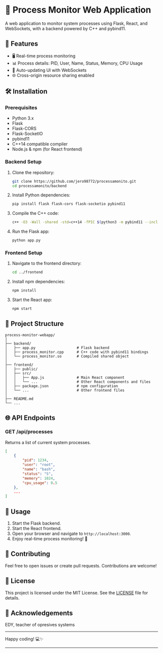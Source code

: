 # 🚀 Process Monitor Web Application

A web application to monitor system processes using Flask, React, and WebSockets, with a backend powered by C++ and pybind11.

## 🌟 Features

- 🖥️ Real-time process monitoring
- 📊 Process details: PID, User, Name, Status, Memory, CPU Usage
- 🔄 Auto-updating UI with WebSockets
- 🌐 Cross-origin resource sharing enabled

## 🛠️ Installation

### Prerequisites

- Python 3.x
- Flask
- Flask-CORS
- Flask-SocketIO
- pybind11
- C++14 compatible compiler
- Node.js & npm (for React frontend)

### Backend Setup

1. Clone the repository:

    ```sh
    git clone https://github.com/jero98772/processamonito.git
    cd processamonito/backend
    ```

2. Install Python dependencies:

    ```sh
    pip install flask flask-cors flask-socketio pybind11
    ```

3. Compile the C++ code:

    ```sh
    c++ -O3 -Wall -shared -std=c++14 -fPIC $(python3 -m pybind11 --includes) process_monitor.cpp -o process_monitor$(python3-config --extension-suffix)
    ```

4. Run the Flask app:

    ```sh
    python app.py
    ```

### Frontend Setup

1. Navigate to the frontend directory:

    ```sh
    cd ../frontend
    ```

2. Install npm dependencies:

    ```sh
    npm install
    ```

3. Start the React app:

    ```sh
    npm start
    ```

## 📂 Project Structure

```
process-monitor-webapp/
│
├── backend/
│   ├── app.py                   # Flask backend
│   ├── process_monitor.cpp      # C++ code with pybind11 bindings
│   └── process_monitor.so       # Compiled shared object
│
├── frontend/
│   ├── public/
│   ├── src/
│   │   ├── App.js               # Main React component
│   │   └── ...                  # Other React components and files
│   ├── package.json             # npm configuration
│   └── ...                      # Other frontend files
│
├── README.md
└── ...
```

## 🌐 API Endpoints

### GET /api/processes

Returns a list of current system processes.

```json
[
    {
        "pid": 1234,
        "user": "root",
        "name": "bash",
        "status": "S",
        "memory": 1024,
        "cpu_usage": 0.5
    },
    ...
]
```

## 🧩 Usage

1. Start the Flask backend.
2. Start the React frontend.
3. Open your browser and navigate to `http://localhost:3000`.
4. Enjoy real-time process monitoring! 🎉

## 🤝 Contributing

Feel free to open issues or create pull requests. Contributions are welcome!

## 📜 License

This project is licensed under the MIT License. See the [LICENSE](LICENSE) file for details.

## 🙏 Acknowledgements

EDY, teacher of opresives systems


---

Happy coding! 💻✨

---
